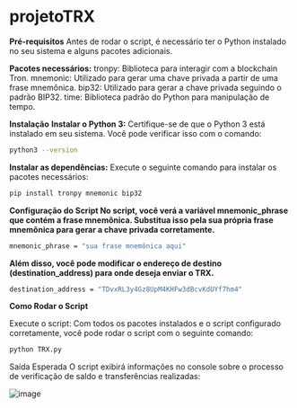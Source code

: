 # projetoTRX

**Pré-requisitos**
Antes de rodar o script, é necessário ter o Python instalado no seu sistema e alguns pacotes adicionais.

**Pacotes necessários:**
tronpy: Biblioteca para interagir com a blockchain Tron.
mnemonic: Utilizado para gerar uma chave privada a partir de uma frase mnemônica.
bip32: Utilizado para gerar a chave privada seguindo o padrão BIP32.
time: Biblioteca padrão do Python para manipulação de tempo.



**Instalação**
**Instalar o Python 3:** Certifique-se de que o Python 3 está instalado em seu sistema. Você pode verificar isso com o comando:

```bash
python3 --version
```

**Instalar as dependências:** Execute o seguinte comando para instalar os pacotes necessários:
```bash
pip install tronpy mnemonic bip32
```

**Configuração do Script
No script, você verá a variável mnemonic_phrase que contém a frase mnemônica. Substitua isso pela sua própria frase mnemônica para gerar a chave privada corretamente.**
```bash
mnemonic_phrase = "sua frase mnemônica aqui"
```

**Além disso, você pode modificar o endereço de destino (destination_address) para onde deseja enviar o TRX.**
```bash
destination_address = "TDvxRL3y4Gz8UpM4KHFw3dBcvKdUYf7hm4"
```

**Como Rodar o Script**

Execute o script: Com todos os pacotes instalados e o script configurado corretamente, você pode rodar o script com o seguinte comando:
```bash
python TRX.py
```

Saída Esperada
O script exibirá informações no console sobre o processo de verificação de saldo e transferências realizadas:

![image](https://github.com/user-attachments/assets/14d99ea1-5870-42b6-8e6a-44369781f9c5)

